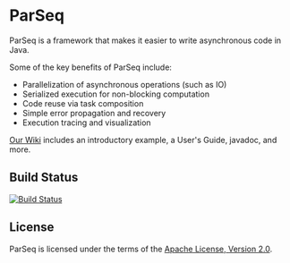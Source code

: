 # ParSeq

ParSeq is a framework that makes it easier to write asynchronous code in Java.

Some of the key benefits of ParSeq include:

* Parallelization of asynchronous operations (such as IO)
* Serialized execution for non-blocking computation
* Code reuse via task composition
* Simple error propagation and recovery
* Execution tracing and visualization

[Our Wiki](https://github.com/linkedin/parseq/wiki) includes an introductory example, a User's Guide, javadoc, and more.

## Build Status

[![Build Status](https://secure.travis-ci.org/linkedin/parseq.png?branch=master)](http://travis-ci.org/linkedin/parseq)

## License

ParSeq is licensed under the terms of the [Apache License, Version 2.0](http://www.apache.org/licenses/LICENSE-2.0).
